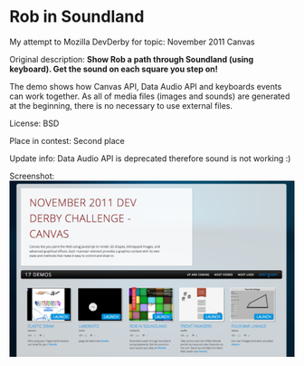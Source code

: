 # Rob in Soundland

My attempt to Mozilla DevDerby for topic: November 2011 Canvas

Original description:
**Show Rob a path through Soundland (using keyboard). Get the sound on each square you step on!**

The demo shows how Canvas API, Data Audio API and keyboards events can work together. As all of media files (images and sounds) are generated at the beginning, there is no necessary to use external files.

License:
BSD

Place in contest: Second place

Update info: Data Audio API is deprecated therefore sound is not working :)

Screenshot:
![alt text](https://github.com/166-mmx/devderby-rob-in-soundland/raw/gh-pages/devderby-screenshot.png "DevDerby screenshot")
